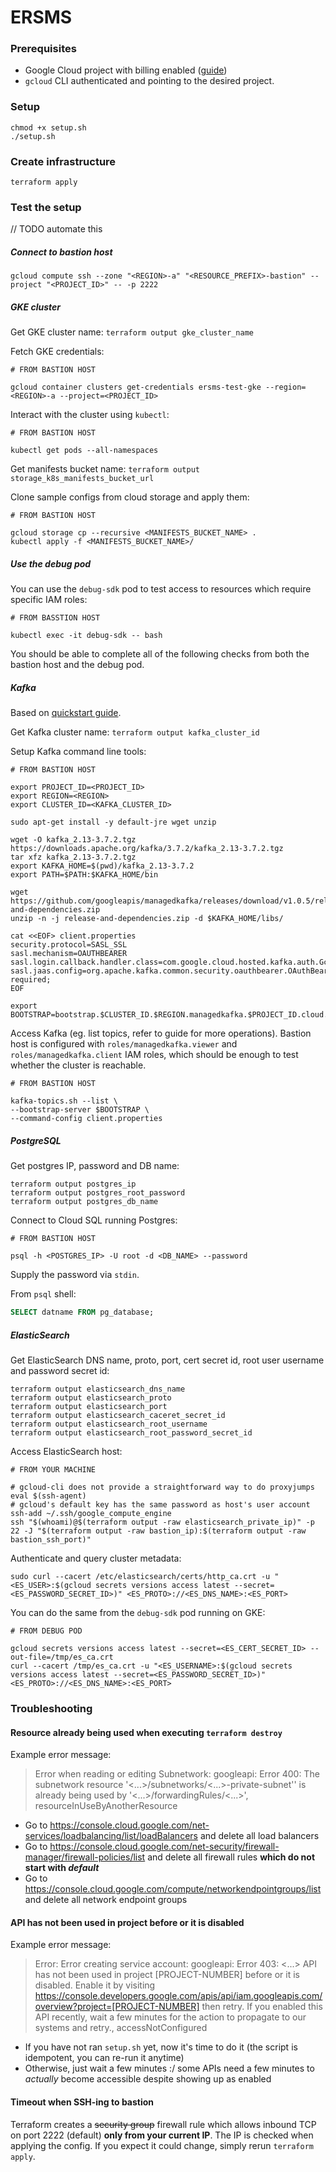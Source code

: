 # ERSMS

### Prerequisites

- Google Cloud project with billing enabled ([guide](https://developers.google.com/workspace/guides/create-project))
- `gcloud` CLI authenticated and pointing to the desired project.

### Setup

```shell
chmod +x setup.sh
./setup.sh
```

### Create infrastructure

```shell
terraform apply
```

### Test the setup

// TODO automate this

##### Connect to bastion host

```shell
gcloud compute ssh --zone "<REGION>-a" "<RESOURCE_PREFIX>-bastion" --project "<PROJECT_ID>" -- -p 2222
```

##### GKE cluster

Get GKE cluster name: `terraform output gke_cluster_name`

Fetch GKE credentials:

```shell
# FROM BASTION HOST

gcloud container clusters get-credentials ersms-test-gke --region=<REGION>-a --project=<PROJECT_ID>
```

Interact with the cluster using `kubectl`:

```shell
# FROM BASTION HOST

kubectl get pods --all-namespaces
```

Get manifests bucket name: `terraform output storage_k8s_manifests_bucket_url`

Clone sample configs from cloud storage and apply them:

```shell
# FROM BASTION HOST

gcloud storage cp --recursive <MANIFESTS_BUCKET_NAME> .
kubectl apply -f <MANIFESTS_BUCKET_NAME>/
```

##### Use the debug pod

You can use the `debug-sdk` pod to test access to resources which require specific IAM roles:

```shell
# FROM BASSTION HOST

kubectl exec -it debug-sdk -- bash
```

You should be able to complete all of the following checks from both the bastion host and the debug pod.

##### Kafka

Based on [quickstart guide](https://cloud.google.com/managed-service-for-apache-kafka/docs/quickstart).

Get Kafka cluster name: `terraform output kafka_cluster_id`

Setup Kafka command line tools:

```shell
# FROM BASTION HOST

export PROJECT_ID=<PROJECT_ID>
export REGION=<REGION>
export CLUSTER_ID=<KAFKA_CLUSTER_ID>

sudo apt-get install -y default-jre wget unzip

wget -O kafka_2.13-3.7.2.tgz  https://downloads.apache.org/kafka/3.7.2/kafka_2.13-3.7.2.tgz
tar xfz kafka_2.13-3.7.2.tgz
export KAFKA_HOME=$(pwd)/kafka_2.13-3.7.2
export PATH=$PATH:$KAFKA_HOME/bin

wget https://github.com/googleapis/managedkafka/releases/download/v1.0.5/release-and-dependencies.zip
unzip -n -j release-and-dependencies.zip -d $KAFKA_HOME/libs/

cat <<EOF> client.properties
security.protocol=SASL_SSL
sasl.mechanism=OAUTHBEARER
sasl.login.callback.handler.class=com.google.cloud.hosted.kafka.auth.GcpLoginCallbackHandler
sasl.jaas.config=org.apache.kafka.common.security.oauthbearer.OAuthBearerLoginModule required;
EOF

export BOOTSTRAP=bootstrap.$CLUSTER_ID.$REGION.managedkafka.$PROJECT_ID.cloud.goog:9092
```

Access Kafka (eg. list topics, refer to guide for more operations). Bastion host is configured with `roles/managedkafka.viewer` and `roles/managedkafka.client` IAM roles, which should be enough to test whether the cluster is reachable.

```shell
# FROM BASTION HOST

kafka-topics.sh --list \
--bootstrap-server $BOOTSTRAP \
--command-config client.properties
```

##### PostgreSQL

Get postgres IP, password and DB name:

```shell
terraform output postgres_ip
terraform output postgres_root_password
terraform output postgres_db_name
```

Connect to Cloud SQL running Postgres: 

```shell
# FROM BASTION HOST

psql -h <POSTGRES_IP> -U root -d <DB_NAME> --password
```

Supply the password via `stdin`.

From `psql` shell:

```sql
SELECT datname FROM pg_database;
```

##### ElasticSearch

Get ElasticSearch DNS name, proto, port, cert secret id, root user username and password secret id: 

```shell
terraform output elasticsearch_dns_name
terraform output elasticsearch_proto
terraform output elasticsearch_port
terraform output elasticsearch_caceret_secret_id
terraform output elasticsearch_root_username
terraform output elasticsearch_root_password_secret_id
```

Access ElasticSearch host:

```shell
# FROM YOUR MACHINE

# gcloud-cli does not provide a straightforward way to do proxyjumps
eval $(ssh-agent)
# gcloud's default key has the same password as host's user account
ssh-add ~/.ssh/google_compute_engine
ssh "$(whoami)@$(terraform output -raw elasticsearch_private_ip)" -p 22 -J "$(terraform output -raw bastion_ip):$(terraform output -raw bastion_ssh_port)"
```

Authenticate and query cluster metadata:

```shell
sudo curl --cacert /etc/elasticsearch/certs/http_ca.crt -u "<ES_USER>:$(gcloud secrets versions access latest --secret=<ES_PASSWORD_SECRET_ID>)" <ES_PROTO>://<ES_DNS_NAME>:<ES_PORT>
```

You can do the same from the `debug-sdk` pod running on GKE:

```shell
# FROM DEBUG POD

gcloud secrets versions access latest --secret=<ES_CERT_SECRET_ID> --out-file=/tmp/es_ca.crt
curl --cacert /tmp/es_ca.crt -u "<ES_USERNAME>:$(gcloud secrets versions access latest --secret=<ES_PASSWORD_SECRET_ID>)" <ES_PROTO>://<ES_DNS_NAME>:<ES_PORT>
```

### Troubleshooting 

#### Resource already being used when executing `terraform destroy`

Example error message:

> Error when reading or editing Subnetwork: googleapi: Error 400: The subnetwork resource '<...>/subnetworks/<...>-private-subnet'' is already being used by '<...>/forwardingRules/<...>', resourceInUseByAnotherResource

- Go to https://console.cloud.google.com/net-services/loadbalancing/list/loadBalancers and delete all load balancers
- Go to https://console.cloud.google.com/net-security/firewall-manager/firewall-policies/list and delete all firewall rules **which do not start with _default_**
- Go to https://console.cloud.google.com/compute/networkendpointgroups/list and delete all network endpoint groups

#### API has not been used in project before or it is disabled

Example error message: 

> Error: Error creating service account: googleapi: Error 403: <...> API has not been used in project [PROJECT-NUMBER] before or it is disabled. Enable it by visiting https://console.developers.google.com/apis/api/iam.googleapis.com/overview?project=[PROJECT-NUMBER] then retry. If you enabled this API recently, wait a few minutes for the action to propagate to our systems and retry., accessNotConfigured

- If you have not ran `setup.sh` yet, now it's time to do it (the script is idempotent, you can re-run it anytime)
- Otherwise, just wait a few minutes :/ some APIs need a few minutes to *actually* become accessible despite showing up as enabled

#### Timeout when SSH-ing to bastion

Terraform creates a ~~security group~~ firewall rule which allows inbound TCP on port 2222 (default) **only from your current IP**. The IP is checked when applying the config. If you expect it could change, simply rerun `terraform apply`.
